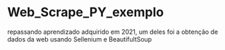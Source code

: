 # Web_Scrape_PY_exemplo
repassando aprendizado adquirido em 2021, um deles foi a obtenção de dados da web usando Sellenium e BeautifultSoup
